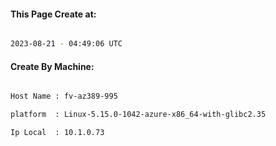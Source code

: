 
   
#### This Page Create at:

```bash

2023-08-21 - 04:49:06 UTC

```

#### Create By Machine:

```bash

Host Name : fv-az389-995

platform  : Linux-5.15.0-1042-azure-x86_64-with-glibc2.35

Ip Local  : 10.1.0.73

```

